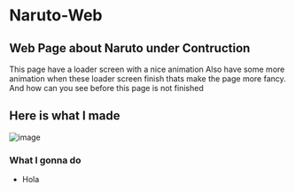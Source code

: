 # Naruto-Web

## Web Page about Naruto under Contruction



<p>This page have a loader screen with a nice animation Also have some more animation when these loader screen finish thats make the page more fancy. And how can you see before this page is not finished</p>

## Here is what I made
![image](https://user-images.githubusercontent.com/104738144/233667993-6ab9ab94-f780-4330-8ffd-a92b5daccfe1.png)




### What I gonna do
<ul>
  <li>Hola</li>
</ul>
